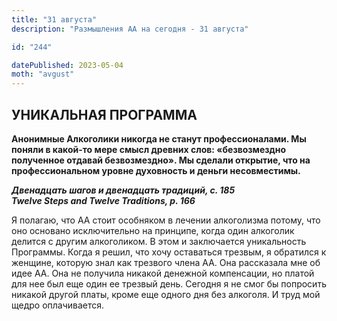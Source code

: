 ```yaml
---
title: "31 августа"
description: "Размышления АА на сегодня - 31 августа"

id: "244"

datePublished: 2023-05-04
moth: "avgust"
---
```


## УНИКАЛЬНАЯ ПРОГРАММА

**Анонимные Алкоголики никогда не станут профессионалами. Мы поняли в какой-то
мере смысл древних слов: «безвозмездно полученное отдавай безвозмездно». Мы
сделали открытие, что на профессиональном уровне духовность и деньги
несовместимы.**

**_Двенадцать шагов и двенадцать традиций, с. 185  
Twelve Steps and Twelve Traditions, р. 166_**

Я полагаю, что АА стоит особняком в лечении алкоголизма потому, что оно
основано исключительно на принципе, когда один алкоголик делится с другим
алкоголиком. В этом и заключается уникальность Программы. Когда я решил, что
хочу оставаться трезвым, я обратился к женщине, которую знал как трезвого
члена АА. Она рассказала мне об идее АА. Она не получила никакой денежной
компенсации, но платой для нее был еще один ее трезвый день. Сегодня я не смог
бы попросить никакой другой платы, кроме еще одного дня без алкоголя. И труд
мой щедро оплачивается.
